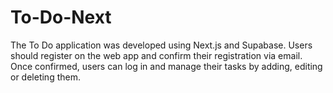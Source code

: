# To-Do-Next
The To Do application was developed using Next.js and Supabase. Users should register on the web app and confirm their registration via email. Once confirmed, users can log in and manage their tasks by adding, editing or deleting them.
